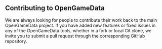 ## Contributing to OpenGameData

We are always looking for people to contribute their work back to the main OpenGameData project.
If you have added new features or fixed issues in any of the OpenGameData tools, whether in a fork or local Git clone, we invite you to submit a pull request through the corresponding GitHub repository.
